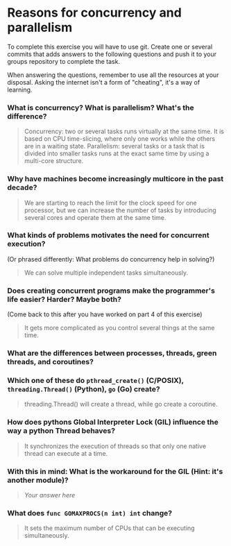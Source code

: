 # Reasons for concurrency and parallelism


To complete this exercise you will have to use git. Create one or several commits that adds answers to the following questions and push it to your groups repository to complete the task.

When answering the questions, remember to use all the resources at your disposal. Asking the internet isn't a form of "cheating", it's a way of learning.

 ### What is concurrency? What is parallelism? What's the difference?
 > Concurrency: two or several tasks runs virtually at the same time. It is based on CPU time-slicing, where only one works while the others are in a waiting state.
Parallelism: several tasks or a task that is divided into smaller tasks runs at the exact same time by using a multi-core structure.


 ### Why have machines become increasingly multicore in the past decade?
 > We are starting to reach the limit for the clock speed for one processor, but we can increase the number of tasks by introducing several cores and operate them at the same time.

 ### What kinds of problems motivates the need for concurrent execution?
 (Or phrased differently: What problems do concurrency help in solving?)
 > We can solve multiple independent tasks simultaneously.

 ### Does creating concurrent programs make the programmer's life easier? Harder? Maybe both?
 (Come back to this after you have worked on part 4 of this exercise)
 > It gets more complicated as you control several things at the same time.

 ### What are the differences between processes, threads, green threads, and coroutines?
 > 

 ### Which one of these do `pthread_create()` (C/POSIX), `threading.Thread()` (Python), `go` (Go) create?
 > threading.Thread() will create a thread, while go create a coroutine.

 ### How does pythons Global Interpreter Lock (GIL) influence the way a python Thread behaves?
 > It synchronizes the execution of threads so that only one native thread can execute at a time.  

 ### With this in mind: What is the workaround for the GIL (Hint: it's another module)?
 > *Your answer here*

 ### What does `func GOMAXPROCS(n int) int` change?
 > It sets the maximum number of CPUs that can be executing simultaneously.
